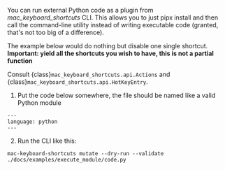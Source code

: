 You can run external Python code as a plugin from _mac_keyboard_shortcuts_ CLI. This allows you to just pipx install and
then call the command-line utility instead of writing executable code (granted, that's not too big of a difference).

The example below would do nothing but disable one single shortcut.
**Important: yield all the shortcuts you wish to have, this is not a partial function**

Consult {class}`mac_keyboard_shortcuts.api.Actions` and {class}`mac_keyboard_shortcuts.api.HotKeyEntry`.

1. Put the code below somewhere, the file should be named like a valid Python module

```{literalinclude} /examples/execute_module/code.py
---
language: python
---
```

2. Run the CLI like this:

```shell
mac-keyboard-shortcuts mutate --dry-run --validate ./docs/examples/execute_module/code.py
```
